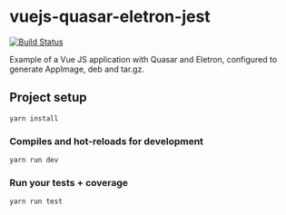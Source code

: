 # vuejs-quasar-eletron-jest
[![Build Status](https://travis-ci.org/DiegoBulhoes/vuejs-quasar-eletron-jest.svg?branch=master)](https://travis-ci.org/DiegoBulhoes/vuejs-quasar-eletron-jest)

Example of a Vue JS application with Quasar and Eletron, configured to generate AppImage, deb and tar.gz.

## Project setup
```
yarn install
```

### Compiles and hot-reloads for development
```
yarn run dev
```

### Run your tests + coverage
```
yarn run test
```
